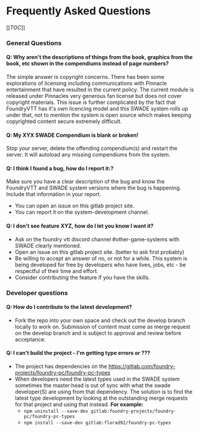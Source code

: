 # Frequently Asked Questions

[[_TOC_]]

### General Questions

#### Q: Why aren't the descriptions of things from the book, graphics from the book, etc shown in the compendiums instead of page numbers?
The simple answer is copyright concerns.  There has been some explorations of licensing including communications with Pinnacle entertainment that have resulted in the current policy.  The current module is released under Pinnacles very generous fan license but does not cover copyright materials.  This issue is further complicated by the fact that FoundryVTT has it's own licencing model and this SWADE system rolls up under that, not to mention the system is open source which makes keeping copyrighted content secure extremely difficult.
  
#### Q: My XYX SWADE Compendium is blank or broken!
Stop your server, delete the offending compendium(s) and restart the server.  It will autoload any missing compendiums from the system.

#### Q: I think I found a bug, how do I report it:?

Make sure you have a clear description of the bug and know the FoundryVTT and SWADE system versions where the bug is happening.  Include that information in your report.
- You can open an issue on this gitlab project site.
- You can report it on the system-development channel.

#### Q: I don't see feature XYZ, how do I let you know I want it?

- Ask on the foundry vtt discord channel #other-game-systems with SWADE clearly mentioned.
- Open an issue on this gitlab project site. (better to ask first probably)
- Be willing to accept an answer of no, or not for a while.  This system is being developed for free by developers who have lives, jobs, etc - be respectful of their time and effort.
- Consider contributing the feature if you have the skills.

### Developer questions

#### Q: How do I contribute to the latest development?
- Fork the repo into your own space and check out the develop branch locally to work on.  Submission of content must come as merge request on the develop branch and is subject to approval and review before acceptance.

#### Q: I can't build the project - I'm getting type errors or ???
- The project has dependencies on the https://gitlab.com/foundry-projects/foundry-pc/foundry-pc-types
- When developers need the latest types used in the SWADE system sometimes the master:head is out of sync with what the swade developer(S) are using from that dependency.  The solution is to find the latest type development by looking at the outstanding merge requests for that project and using that instead. **For example:**
    - `npm uninstall --save-dev gitlab:foundry-projects/foundry-pc/foundry-pc-types`
    - `npm install --save-dev gitlab:florad92/foundry-pc-types`


